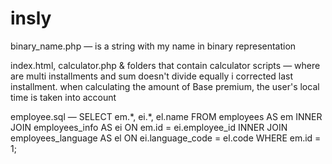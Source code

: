 # insly
binary_name.php — is a string with my name in binary representation
 
index.html, calculator.php & folders that contain calculator scripts — where are multi installments and sum doesn't divide equally i
corrected last installment. when calculating the amount of Base premium, the user's local time is taken into account

employee.sql — SELECT em.\*, ei.\*, el.name FROM employees AS em INNER JOIN employees_info AS ei ON em.id = ei.employee_id INNER JOIN employees_language AS el ON ei.language_code = el.code WHERE em.id = 1;


